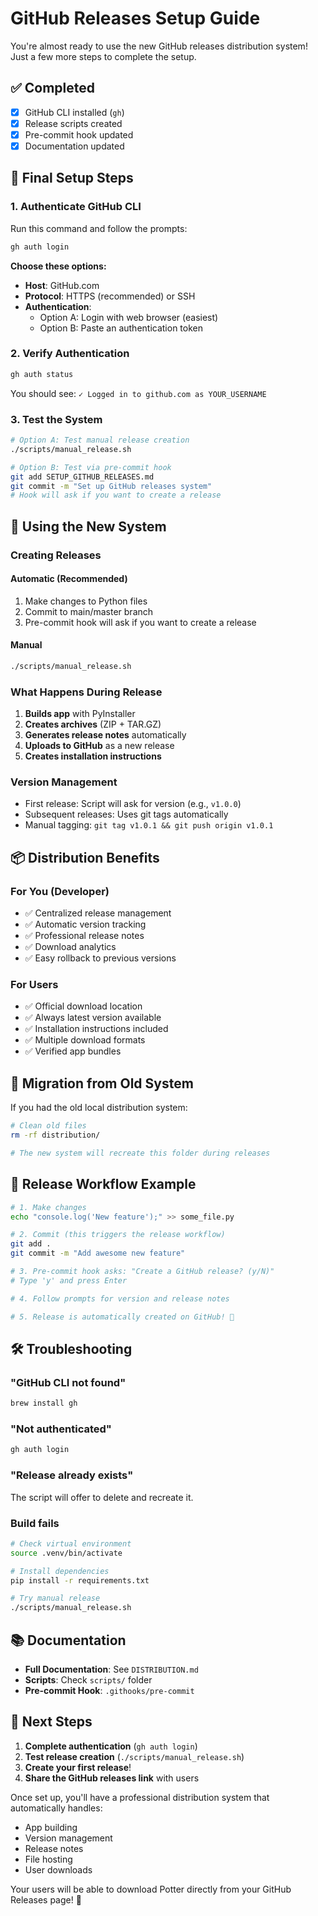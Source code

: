 # GitHub Releases Setup Guide

You're almost ready to use the new GitHub releases distribution system! Just a few more steps to complete the setup.

## ✅ Completed
- [x] GitHub CLI installed (`gh`)
- [x] Release scripts created
- [x] Pre-commit hook updated
- [x] Documentation updated

## 🔧 Final Setup Steps

### 1. Authenticate GitHub CLI
Run this command and follow the prompts:
```bash
gh auth login
```

**Choose these options:**
- **Host**: GitHub.com
- **Protocol**: HTTPS (recommended) or SSH
- **Authentication**: 
  - Option A: Login with web browser (easiest)
  - Option B: Paste an authentication token

### 2. Verify Authentication
```bash
gh auth status
```
You should see: `✓ Logged in to github.com as YOUR_USERNAME`

### 3. Test the System
```bash
# Option A: Test manual release creation
./scripts/manual_release.sh

# Option B: Test via pre-commit hook
git add SETUP_GITHUB_RELEASES.md
git commit -m "Set up GitHub releases system"
# Hook will ask if you want to create a release
```

## 🚀 Using the New System

### Creating Releases

#### Automatic (Recommended)
1. Make changes to Python files
2. Commit to main/master branch
3. Pre-commit hook will ask if you want to create a release

#### Manual
```bash
./scripts/manual_release.sh
```

### What Happens During Release
1. **Builds app** with PyInstaller
2. **Creates archives** (ZIP + TAR.GZ)
3. **Generates release notes** automatically
4. **Uploads to GitHub** as a new release
5. **Creates installation instructions**

### Version Management
- First release: Script will ask for version (e.g., `v1.0.0`)
- Subsequent releases: Uses git tags automatically
- Manual tagging: `git tag v1.0.1 && git push origin v1.0.1`

## 📦 Distribution Benefits

### For You (Developer)
- ✅ Centralized release management
- ✅ Automatic version tracking
- ✅ Professional release notes
- ✅ Download analytics
- ✅ Easy rollback to previous versions

### For Users
- ✅ Official download location
- ✅ Always latest version available
- ✅ Installation instructions included
- ✅ Multiple download formats
- ✅ Verified app bundles

## 🔄 Migration from Old System

If you had the old local distribution system:

```bash
# Clean old files
rm -rf distribution/

# The new system will recreate this folder during releases
```

## 📝 Release Workflow Example

```bash
# 1. Make changes
echo "console.log('New feature');" >> some_file.py

# 2. Commit (this triggers the release workflow)
git add .
git commit -m "Add awesome new feature"

# 3. Pre-commit hook asks: "Create a GitHub release? (y/N)"
# Type 'y' and press Enter

# 4. Follow prompts for version and release notes

# 5. Release is automatically created on GitHub! 🎉
```

## 🛠 Troubleshooting

### "GitHub CLI not found"
```bash
brew install gh
```

### "Not authenticated"
```bash
gh auth login
```

### "Release already exists"
The script will offer to delete and recreate it.

### Build fails
```bash
# Check virtual environment
source .venv/bin/activate

# Install dependencies
pip install -r requirements.txt

# Try manual release
./scripts/manual_release.sh
```

## 📚 Documentation

- **Full Documentation**: See `DISTRIBUTION.md`
- **Scripts**: Check `scripts/` folder
- **Pre-commit Hook**: `.githooks/pre-commit`

## 🎯 Next Steps

1. **Complete authentication** (`gh auth login`)
2. **Test release creation** (`./scripts/manual_release.sh`)
3. **Create your first release**!
4. **Share the GitHub releases link** with users

Once set up, you'll have a professional distribution system that automatically handles:
- App building
- Version management
- Release notes
- File hosting
- User downloads

Your users will be able to download Potter directly from your GitHub Releases page! 🚀 